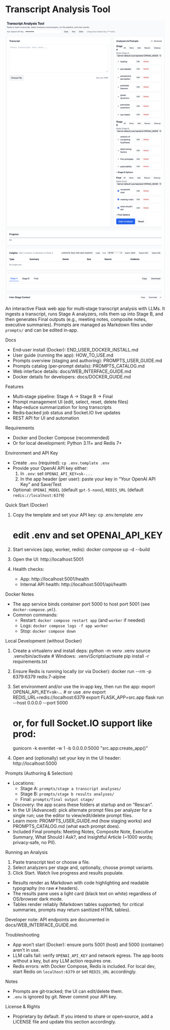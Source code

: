 Transcript Analysis Tool
========================

![Transcript Analysis Tool — Screenshot](docs/images/transcript%20analyzer.png)

An interactive Flask web app for multi‑stage transcript analysis with LLMs. It ingests a transcript, runs Stage A analyzers, rolls them up into Stage B, and then generates Final outputs (e.g., meeting notes, composite notes, executive summaries). Prompts are managed as Markdown files under `prompts/` and can be edited in‑app.

Docs
- End‑user install (Docker): END_USER_DOCKER_INSTALL.md
- User guide (running the app): HOW_TO_USE.md
- Prompts overview (staging and authoring): PROMPTS_USER_GUIDE.md
- Prompts catalog (per‑prompt details): PROMPTS_CATALOG.md
- Web interface details: docs/WEB_INTERFACE_GUIDE.md
- Docker details for developers: docs/DOCKER_GUIDE.md

Features
- Multi‑stage pipeline: Stage A → Stage B → Final
- Prompt management UI (edit, select, reset, delete files)
- Map‑reduce summarization for long transcripts
- Redis‑backed job status and Socket.IO live updates
- REST API for UI and automation

 

Requirements
- Docker and Docker Compose (recommended)
- Or for local development: Python 3.11+ and Redis 7+

Environment and API Key
- Create `.env` (required): `cp .env.template .env`
- Provide your OpenAI API key either:
  1) In `.env`: set `OPENAI_API_KEY=sk-...`
  2) In the app header (per user): paste your key in “Your OpenAI API Key” and Save/Test
- Optional: `OPENAI_MODEL` (default `gpt-5-nano`), `REDIS_URL` (default `redis://localhost:6379`)

Quick Start (Docker)
1) Copy the template and set your API key:
   cp .env.template .env
   # edit .env and set OPENAI_API_KEY

2) Start services (app, worker, redis):
   docker compose up -d --build

3) Open the UI:
   http://localhost:5001

4) Health checks:
   - App: http://localhost:5001/health
   - Internal API health: http://localhost:5001/api/health

Docker Notes
- The app service binds container port 5000 to host port 5001 (see `docker-compose.yml`).
- Common commands:
  - Restart: `docker compose restart app` (and `worker` if needed)
  - Logs: `docker compose logs -f app worker`
  - Stop: `docker compose down`

Local Development (without Docker)
1) Create a virtualenv and install deps:
   python -m venv .venv
   source .venv/bin/activate  # Windows: .venv\Scripts\activate
   pip install -r requirements.txt

2) Ensure Redis is running locally (or via Docker):
   docker run --rm -p 6379:6379 redis:7-alpine

3) Set environment and/or use the in‑app key, then run the app:
   export OPENAI_API_KEY=sk-...  # or use .env
   export REDIS_URL=redis://localhost:6379
   export FLASK_APP=src.app
   flask run --host 0.0.0.0 --port 5000
   # or, for full Socket.IO support like prod:
   gunicorn -k eventlet -w 1 -b 0.0.0.0:5000 "src.app:create_app()"

4) Open and (optionally) set your key in the UI header:
   http://localhost:5000

Prompts (Authoring & Selection)
- Locations:
  - Stage A: `prompts/stage a transcript analyses/`
  - Stage B: `prompts/stage b results analyses/`
  - Final: `prompts/final output stage/`
- Discovery: the app scans these folders at startup and on “Rescan”.
- In the UI (Advanced): pick alternate prompt files per analyzer for a single run; use the editor to view/edit/delete prompt files.
- Learn more: PROMPTS_USER_GUIDE.md (how staging works) and PROMPTS_CATALOG.md (what each prompt does).
 - Included Final prompts: Meeting Notes, Composite Note, Executive Summary, What Should I Ask?, and Insightful Article (~1000 words; privacy‑safe, no PII).

Running an Analysis
1) Paste transcript text or choose a file.
2) Select analyzers per stage and, optionally, choose prompt variants.
3) Click Start. Watch live progress and results populate.
  - Results render as Markdown with code highlighting and readable typography (no raw `#` headers).
  - The results pane uses a light card (black text on white) regardless of OS/browser dark mode.
  - Tables render reliably (Markdown tables supported; for critical summaries, prompts may return sanitized HTML tables).

Developer note: API endpoints are documented in docs/WEB_INTERFACE_GUIDE.md.

Troubleshooting
- App won’t start (Docker): ensure ports 5001 (host) and 5000 (container) aren’t in use.
- LLM calls fail: verify `OPENAI_API_KEY` and network egress. The app boots without a key, but any LLM action requires one.
- Redis errors: with Docker Compose, Redis is included. For local dev, start Redis on `localhost:6379` or set `REDIS_URL` accordingly.

Notes
- Prompts are git‑tracked; the UI can edit/delete them.
- `.env` is ignored by git. Never commit your API key.

License & Rights
- Proprietary by default. If you intend to share or open‑source, add a LICENSE file and update this section accordingly.
